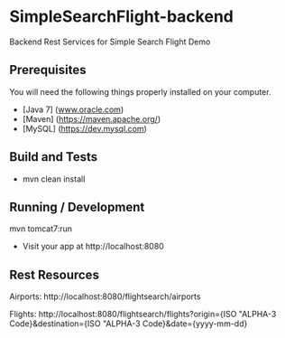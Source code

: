 # SimpleSearchFlight-backend
Backend Rest Services for Simple Search Flight Demo

## Prerequisites

You will need the following things properly installed on your computer.
* [Java 7] (www.oracle.com) 
* [Maven] (https://maven.apache.org/)
* [MySQL] (https://dev.mysql.com)

## Build and Tests
* mvn clean install

## Running / Development
mvn tomcat7:run
* Visit your app at http://localhost:8080

## Rest Resources
Airports:
http://localhost:8080/flightsearch/airports

Flights:
http://localhost:8080/flightsearch/flights?origin={ISO "ALPHA-3 Code}&destination={ISO "ALPHA-3 Code}&date={yyyy-mm-dd}
